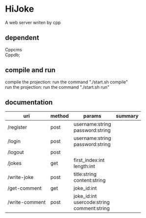 # HiJoke
A web server writen by cpp

## dependent 
Cppcms  
Cppdb;

## compile and run
compile the projection: run the command "./start.sh compile"  
run the projection: run the command "./start.sh run"

## documentation
uri            | method |                         params                      | summary
---------------|--------|-----------------------------------------------------|--------
/register      |  post  | username:string<br/>password:string                 |
/login         |  post  | username:string<br/>password:string                 |
/logout        |  post  |                                                     |
/jokes         |  get   | first_index:int<br/>length:int                      |
/write-joke    |  post  | title:string<br/>content:string                     |
/get-comment   |  get   | joke_id:int                                         |
/write-comment |  post  | joke_id:int<br/>usercode:string<br/>comment:string  |

